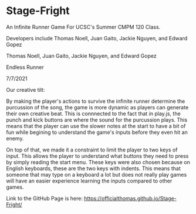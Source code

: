 # Stage-Fright
An Infinite Runner Game For UCSC's Summer CMPM 120 Class. 

Developers include Thomas Noell, Juan Gaito, Jackie Nguyen, and Edward Gopez

Thomas Noell, Juan Gaito, Jackie Nguyen, and Edward Gopez

Endless Runner

7/7/2021

Our creative tilt:

By making the player's actions to survive the infinite runner determine the purcussion of the song, the game is more dynamic as players can generate their own creative beat. This is connnected to the fact that in play.js, the punch and kick buttons are where the sound for the purcussion plays. This means that the player can use the slower notes at the start to have a bit of fun while begining to understand the game's inputs before they even hit an enemy.

On top of that, we made it a constraint to limit the player to two keys of input. This allows the player to understand what buttons they need to press by simply reading the start menu. These keys were also chosen because on English keyboards, these are the two keys with indents. This means that someone that may type on a keyboard a lot but does not really play games will have an easier experience learning the inputs compared to other games.

Link to the GitHub Page is here:
https://officialthomas.github.io/Stage-Fright/ 
